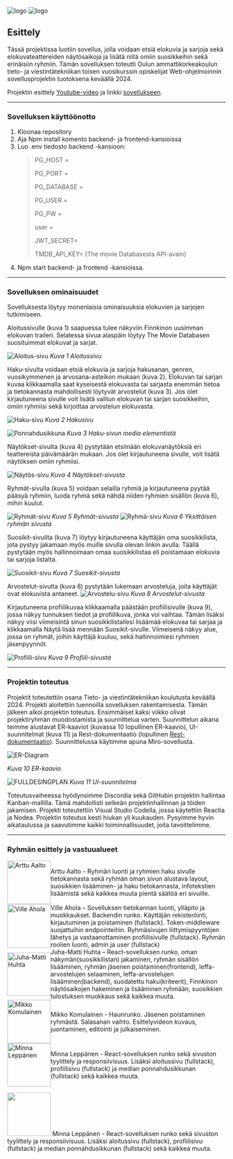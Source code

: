 ![logo](./frontend/src/img/readmelogo.png#gh-light-mode-only) 
![logo](./frontend/src/img/logo_nimi.png#gh-dark-mode-only) 

## Esittely
Tässä projektissa luotiin sovellus, jolla voidaan etsiä elokuvia ja sarjoja sekä elokuvateattereiden näytösaikoja ja lisätä niitä omiin suosikkeihin sekä erinäisiin ryhmiin. Tämän sovelluksen toteutti Oulun ammattikorkeakoulun tieto- ja viestintätekniikan toisen vuosikurssin opiskelijat Web-ohjelmoinnin sovellusprojektin tuotoksena keväällä 2024. 

Projektin esittely [Youtube-video](https://www.youtube.com/watch?v=HQ_kgyvaYF0) ja linkki [sovellukseen](https://filmiverkko.onrender.com).

---
### Sovelluksen käyttöönotto
1. Kloonaa repository 
2. Aja Npm install komento backend- ja frontend-kansioissa
3. Luo .env tiedosto backend -kansioon:
    >PG_HOST = 
    >
    >PG_PORT = 
    >
    >PG_DATABASE =
    > 
    >PG_USER = 
    >
    >PG_PW =
    >
    >user =
    > 
    >JWT_SECRET=
    >
    >TMDB_API_KEY= (The movie Databasesta API-avain) 
4. Npm start backend- ja frontend -kansioissa.

---

### Sovelluksen ominaisuudet
Sovelluksesta löytyy monenlaisia ominaisuuksia elokuvien ja sarjojen tutkimiseen. 

Aloitussivulle (kuva 1) saapuessa tulee näkyviin Finnkinon uusimman elokuvan traileri. Selatessa sivua alaspäin löytyy The Movie Databasen suosituimmat elokuvat ja sarjat.

![Aloitus-sivu](./documents/Readme/aloitussivu.png)
*Kuva 1 Aloitussivu*

Haku-sivulta voidaan etsiä elokuvia ja sarjoja hakusanan, genren, vuosikymmenen ja arvosana-asteikon mukaan (kuva 2). Elokuvan tai sarjan kuvaa klikkaamalla saat kyseisestä elokuvasta tai sarjasta enemmän tietoa ja tietokannasta mahdollisesti löytyvät arvostelut (kuva 3). Jos olet kirjautuneena sivulle voit lisätä valitun elokuvan tai sarjan suosikkeihin, omiin ryhmiisi sekä kirjoittaa arvostelun elokuvasta. 

![Haku-sivu](./documents/Readme/haku.png)
*Kuva 2 Hakusivu*

![Ponnahdusikkuna](./documents/Readme/popupwindow.png)
*Kuva 3 Haku-sivun media elementistä*

Näytökset-sivulta (kuva 4) pystytään etsimään elokuvanäytöksiä eri teattereista päivämäärän mukaan. Jos olet kirjautuneena sivulle, voit lisätä näytöksen omiin ryhmiisi. 

![Näytös-sivu](./documents/Readme/naytos.png)
*Kuva 4 Näytökset-sivusta*

Ryhmät-sivulla (kuva 5) voidaan selailla ryhmiä ja kirjautuneena pyytää pääsyä ryhmiin, luoda ryhmä sekä nähdä niiden ryhmien sisällön (kuva 6), mihin kuulut. 

![Ryhmät-sivu](./documents/Readme/ryhma.png)
*Kuva 5 Ryhmät-sivusta*
![Ryhmä-sivu](./documents/Readme/ryhmasivu.png)
*Kuva 6 Yksittäisen ryhmän sivusta*

Suosikit-sivuilta (kuva 7) löytyy kirjautuneena käyttäjän oma suosikkilista, jota pystyy jakamaan myös muille sivulla olevan linkin avulla. Täällä pystytään myös hallinnoimaan omaa suosikkilistaa eli poistamaan elokuvia tai sarjoja listalta. 

![Suosikit-sivu](./documents/Readme/suosikki.png)
*Kuva 7 Suosikit-sivusta*

Arvostelut-sivulta (kuva 8) pystytään lukemaan arvosteluja, joita käyttäjät ovat elokuvista antaneet. 
![Arvostelu-sivu](./documents/Readme/arvostelut.png)
*Kuva 8 Arvostelut-sivusta*

Kirjautuneena profiilikuvaa klikkaamalla päästään profiilisivulle (kuva 9), jossa näkyy tunnuksen tiedot ja profiilikuva, jonka voi vaihtaa. Tämän lisäksi näkyy viisi viimeisintä sinun suosikkilistallesi lisäämää elokuvaa tai sarjaa ja klikkaamalla Näytä lisää mennään Suosikit-sivulle. Viimeisenä näkyy alue, jossa on ryhmät, joihin käyttäjä kuuluu, sekä hallinnoimiesi ryhmien jäsenpyynnöt. 

![Profiili-sivu](./documents/Readme/profile.png)
*Kuva 9 Profiili-sivusta*

---

### Projektin toteutus 
Projektit toteutettiin osana Tieto- ja viestintätekniikan koulutusta keväällä 2024. Projekti aloitettiin luennoilla sovelluksen rakentamisesta. Tämän jälkeen alkoi projektin toteutus. Ensimmäiset kaksi viikko olivat projektiryhmän muodostamista ja suunnittelua varten. Suunnittelun aikana teimme alustavat ER-kaaviot (kuvassa 10 lopullinen ER-kaavio), UI-suunnitelmat (kuva 11) ja Rest-dokumentaatio (lopullinen [Rest-dokumentaatio](https://documenter.getpostman.com/view/29936650/2sA3JDhRKW)). Suunnittelussa käytimme apuna Miro-sovellusta. 

![ER-Diagram](./documents/ER-kaavio.png)

*Kuva 10 ER-kaavio*

![FULLDESINGPLAN](./documents/UI-suunnitelma/UI-suunnitelma.png)
*Kuva 11 UI-suunnitelma*

Toteutusvaiheessa hyödynsimme Discordia sekä GitHubin projektin hallintaa Kanban-mallilla. Tämä mahdollisti selkeän projektinhallinnan ja töiden jakamisen.  Projekti toteutettiin Visual Studio Codella, jossa käytettiin Reactia ja Nodea. Projektin toteutus kesti hiukan yli kuukauden. Pysyimme hyvin aikataulussa ja saavutimme kaikki toiminnallisuudet, joita tavoittelimme. 

---

### Ryhmän esittely ja vastuualueet 

<div style="display: flex; align-items: center;">
    <a href="https://github.com/ArttuA02">
        <img src="https://github.com/ArttuA02.png" alt="Arttu Aalto" width="100px">
    </a>
    <div>
        Arttu Aalto - Ryhmän luonti ja ryhmien haku sivulle tietokannasta sekä ryhmän oman sivun alustava layout, suosikkien lisääminen- ja haku tietokannasta, infotekstien lisäämistä sekä kaikkea muuta pientä säätöä eri sivuille.
    </div>
</div>
 
<div style="display: flex; align-items: center;">
    <a href="https://github.com/Ville-A">
        <img src="https://github.com/Ville-A.png" alt="Ville Ahola" width="100px" >
    </a>
    <div>
        Ville Ahola – Sovelluksen tietokannan luonti, ylläpito ja muokkaukset. Backendin runko. Käyttäjän rekisteröinti, kirjautuminen ja poistaminen (fullstack). Token-middleware suojattuihin endpointeihin. Ryhmäsivujen liittymispyyntöjen lähetys ja vastaanottaminen profiilisivulle (fullstack).   Ryhmän roolien luonti, admin ja user (fullstack)
    </div>
</div>

<div style="display: flex; align-items: center;">
    <a href="https://github.com/AvaRaGane">
        <img src="https://github.com/AvaRaGane.png" alt="Juha-Matti Huhta" width="100px">
    </a>
    <div>
        Juha-Matti Huhta – React-sovelluksen runko, oman näkymän(suosikkilistan) jakaminen, ryhmän sisällön lisääminen, ryhmän jäsenen poistaminen(frontend), leffa-arvostelujen selaaminen, leffa-arvostelujen lisääminen(backend), suodatettu haku(kriteerit), Finnkinon näytösaikojen hakeminen ja lisääminen ryhmään, suosikkien tulostuksen muokkaus sekä kaikkea muuta.
    </div>
</div>
 
<div style="display: flex; align-items: center;">
    <a href="https://github.com/MikkoKom">
        <img src="https://github.com/MikkoKom.png" alt="Mikko Komulainen" width="100px" >
    </a>
    <div>
        Mikko Komulainen - Haunrunko. Jäsenen poistaminen ryhmästä. Salasanan vaihto. Esittelyvideon kuvaus, juontaminen, editointi ja julkaiseminen.
    </div>
</div>
 

<div style="display: flex; align-items: center;">
    <a href="https://github.com/Ereride">
        <img src="https://github.com/Ereride.png" alt="Minna Leppänen" width="100px">
    </a>
    <div>
        Minna Leppänen - React-sovelluksen runko sekä sivuston tyylittely ja responsiivisuus. Lisäksi aloitussivu (fullstack), profiilisivu (fullstack) ja median ponnahdusikkunan (fullstack) sekä kaikkea muuta.
    </div>
</div>

[<img src="https://github.com/Ereride.png" width="100px;"/>](https://github.com/Ereride)
Minna Leppänen - React-sovelluksen runko sekä sivuston tyylittely ja responsiivisuus. Lisäksi aloitussivu (fullstack), profiilisivu (fullstack) ja median ponnahdusikkunan (fullstack) sekä kaikkea muuta.




 

